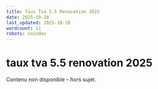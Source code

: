 ```yaml
---
title: Taux Tva 5.5 Renovation 2025
date: 2025-10-28
last_updated: 2025-10-28
wordcount: 11
robots: noindex
---
```


# taux tva 5.5 renovation 2025

Contenu non disponible – hors sujet.
